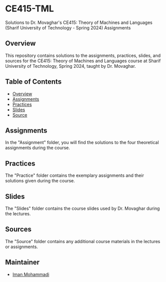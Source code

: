 # CE415-TML
Solutions to Dr. Movaghar's CE415: Theory of Machines and Languages (Sharif University of Technology - Spring 2024) Assignments

## Overview

This repository contains solutions to the assignments, practices, slides, and sources for the CE415: Theory of Machines and Languages course at Sharif University of Technology, Spring 2024, taught by Dr. Movaghar.

## Table of Contents

- [Overview](#overview)
- [Assignments](#assignments)
- [Practices](#practices)
- [Slides](#slides)
- [Source](#source)

## Assignments

In the "Assignment" folder, you will find the solutions to the four theoretical assignments during the course.

## Practices

The "Practice" folder contains the exemplary assignments and their solutions given during the course.

## Slides

The "Slides" folder contains the course slides used by Dr. Movaghar during the lectures.

## Sources

The "Source" folder contains any additional course materials in the lectures or assignments.



## Maintainer

- [Iman Mohammadi](https://github.com/Imanm02)

